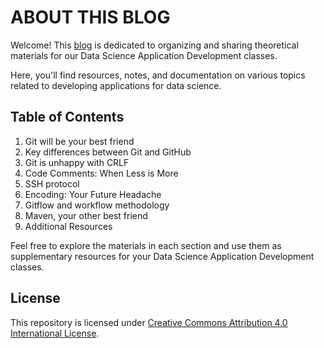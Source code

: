 # ABOUT THIS BLOG

Welcome! This [blog](https://misswond3r.github.io/) is dedicated to organizing and sharing theoretical materials for our Data Science Application Development classes.

Here, you'll find resources, notes, and documentation on various topics related to developing applications for data science.

## Table of Contents

1. Git will be your best friend
2. Key differences between Git and GitHub
3. Git is unhappy with CRLF
4. Code Comments: When Less is More
5. SSH protocol
6. Encoding: Your Future Headache
7. Gitflow and workflow methodology
8. Maven, your other best friend
9. Additional Resources

Feel free to explore the materials in each section and use them as supplementary resources for your Data Science Application Development classes.

## License

This repository is licensed under [Creative Commons Attribution 4.0 International License](LICENSE).

